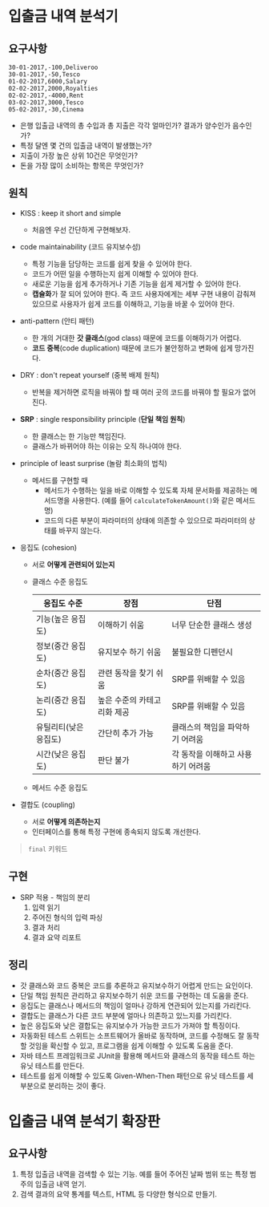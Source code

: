 # 입출금 내역 분석기

## 요구사항

```spreadsheet
30-01-2017,-100,Deliveroo
30-01-2017,-50,Tesco
01-02-2017,6000,Salary
02-02-2017,2000,Royalties
02-02-2017,-4000,Rent
03-02-2017,3000,Tesco
05-02-2017,-30,Cinema
```

- 은행 입출금 내역의 총 수입과 총 지출은 각각 얼마인가? 결과가 양수인가 음수인가?
- 특정 달엔 몇 건의 입출금 내역이 발생했는가?
- 지출이 가장 높은 상위 10건은 무엇인가?
- 돈을 가장 많이 소비하는 항목은 무엇인가?

## 원칙

- KISS : keep it short and simple

  - 처음엔 우선 간단하게 구현해보자.

- code maintainability (코드 유지보수성)
  - 특정 기능을 담당하는 코드를 쉽게 찾을 수 있어야 한다.
  - 코드가 어떤 일을 수행하는지 쉽게 이해할 수 있어야 한다.
  - 새로운 기능을 쉽게 추가하거나 기존 기능을 쉽게 제거할 수 있어야 한다.
  - **캡슐화**가 잘 되어 있어야 한다. 즉 코드 사용자에게는 세부 구현 내용이 감춰져 있으므로 사용자가 쉽게 코드를 이해하고, 기능을 바꿀 수 있어야 한다.
  
- anti-pattern (안티 패턴)
  - 한 개의 거대한 **갓 클래스**(god class) 때문에 코드를 이해하기가 어렵다.
  - **코드 중복**(code duplication) 때문에 코드가 불안정하고 변화에 쉽게 망가진다.
  
- DRY : don't repeat yourself (중복 배제 원칙)

  - 반복을 제거하면 로직을 바꿔야 할 때 여러 곳의 코드를 바꿔야 할 필요가 없어진다.

- **SRP** : single responsibility principle (**단일 책임 원칙**)

  - 한 클래스는 한 기능만 책임진다.
  - 클래스가 바뀌어야 하는 이유는 오직 하나여야 한다.

- principle of least surprise (놀람 최소화의 법칙)

  - 메서드를 구현할 때
    - 메서드가 수행하는 일을 바로 이해할 수 있도록 자체 문서화를 제공하는 메서드명을 사용한다. (예를 들어 `calculateTokenAmount()`와 같은 메서드명)
    - 코드의 다른 부분이 파라미터의 상태에 의존할 수 있으므로 파라미터의 상태를 바꾸지 않는다.

- 응집도 (cohesion)
  - 서로 **어떻게 관련되어 있는지**
  - 클래스 수준 응집도

    | 응집도 수준           | 장점                        | 단점                               |
    | --------------------- | --------------------------- | ---------------------------------- |
    | 기능(높은 응집도)     | 이해하기 쉬움               | 너무 단순한 클래스 생성            |
    | 정보(중간 응집도)     | 유지보수 하기 쉬움          | 불필요한 디펜던시                  |
    | 순차(중간 응집도)     | 관련 동작을 찾기 쉬움       | SRP를 위배할 수 있음               |
    | 논리(중간 응집도)     | 높은 수준의 카테고리화 제공 | SRP를 위배할 수 있음               |
    | 유틸리티(낮은 응집도) | 간단히 추가 가능            | 클래스의 책임을 파악하기 어려움    |
    | 시간(낮은 응집도)     | 판단 불가                   | 각 동작을 이해하고 사용하기 어려움 |

  - 메서드 수준 응집도

- 결합도 (coupling)
  
  - 서로 **어떻게 의존하는지**
  - 인터페이스를 통해 특정 구현에 종속되지 않도록 개선한다.

> `final` 키워드

## 구현

- SRP 적용 - 책임의 분리
  1. 입력 읽기
  2. 주어진 형식의 입력 파싱 
  3. 결과 처리
  4. 결과 요약 리포트

## 정리

- 갓 클래스와 코드 중복은 코드를 추론하고 유지보수하기 어렵게 만드는 요인이다.
- 단일 책임 원칙은 관리하고 유지보수하기 쉬운 코드를 구현하는 데 도움을 준다.
- 응집도는 클래스나 메서드의 책임이 얼마나 강하게 연관되어 있는지를 가리킨다.
- 결합도는 클래스가 다른 코드 부분에 얼마나 의존하고 있느지를 가리킨다.
- 높은 응집도와 낮은 결합도는 유지보수가 가능한 코드가 가져야 할 특징이다.
- 자동화된 테스트 스위트는 소프트웨어가 올바로 동작하며, 코드를 수정해도 잘 동작할 것임을 확신할 수 있고, 프로그램을 쉽게 이해할 수 있도록 도움을 준다.
- 자바 테스트 프레임워크로 JUnit을 활용해 메서드와 클래스의 동작을 테스트 하는 유닛 테스트를 만든다.
- 테스트를 쉽게 이해할 수 있도록 Given-When-Then 패턴으로 유닛 테스트를 세 부분으로 분리하는 것이 좋다.

# 입출금 내역 분석기 확장판

## 요구사항

1. 특정 입출금 내역을 검색할 수 있는 기능. 예를 들어 주어진 날짜 범위 또는 특정 범주의 입출금 내역 얻기.
2. 검색 결과의 요약 통계를 텍스트, HTML 등 다양한 형식으로 만들기.